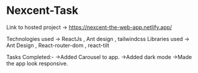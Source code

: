 # Nexcent-Task

Link to hosted project -> https://nexcent-the-web-app.netlify.app/

Technologies used -> ReactJs , Ant design , tailwindcss 
Libraries used -> Ant Design , React-router-dom , react-tilt

Tasks Completed:-
->Added Carousel to app.
->Added dark mode 
->Made the app look responsive.
